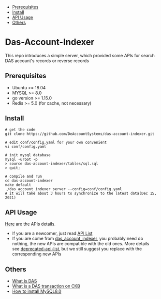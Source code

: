  * [Prerequisites](#prerequisites)
 * [Install](#install)
 * [API Usage](#usage)
 * [Others](#others)
    

# Das-Account-Indexer
This repo introduces a simple server, which provided some APIs for search DAS account's records or reverse records
## Prerequisites
* Ubuntu >= 18.04
* MYSQL >= 8.0
* go version >= 1.15.0 
* Redis >= 5.0 (for cache, not necessary)

## Install

```shell
# get the code
git clone https://github.com/DeAccountSystems/das-account-indexer.git

# edit conf/config.yaml for your own convenient
vi conf/config.yaml

# init mysql database
mysql -uroot -p
> source das-account-indexer/tables/sql.sql
> quit;

# compile and run
cd das-account-indexer
make default
./das_account_indexer_server --config=conf/config.yaml
# it will take about 3 hours to synchronize to the latest data(Dec 15, 2021)
```

## API Usage
[Here](https://github.com/DeAccountSystems/das-account-indexer/blob/main/API.md) are the APIs details.

* If you are a newcomer, just read [API List](https://github.com/DeAccountSystems/das-account-indexer/blob/main/API.md) 
* If you are come from [das_account_indexer](https://github.com/DeAccountSystems/das_account_indexer), you probably need do nothing, the new APIs are compatible with the old ones. More details see [deprecated-api-list](https://github.com/DeAccountSystems/das-account-indexer/blob/main/API.md#deprecated-api-list), but we still suggest you replace with the corresponding new APIs




## Others
* [What is DAS](https://github.com/DeAccountSystems/das-contracts/blob/master/docs/en/Overview-of-DAS.md)
* [What is a DAS transaction on CKB](https://github.com/DeAccountSystems/das-contracts/blob/master/docs/en/Data-Structure-and-Protocol/Transaction-Structure.md)
* [How to install MySQL8.0](https://github.com/DeAccountSystems/das-database/wiki/How-To-Install-MySQL-8.0)
